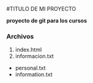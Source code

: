 #TITULO DE MI PROYECTO

[//]:# ( letras en negritas)
**proyecto de git para los cursos**


[//]:# ( titulos)
### Archivos

[//]:# ( Es un comentario listas enumeradas)
1. index.html
2. informacion.txt

[//]:# ( Es un comentario listas sin ordenar)
* personal.txt
* information.txt